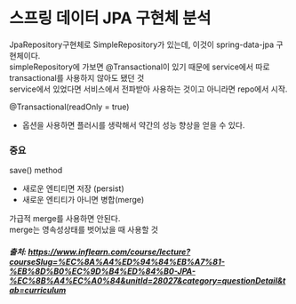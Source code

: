 # 스프링 데이터 JPA 구현체 분석

JpaRepository구현체로 SimpleRepository가 있는데, 이것이 spring-data-jpa 구현체이다.      
simpleRepository에 가보면 @Transactional이 있기 때문에 service에서 따로 transactional를 사용하지 않아도 됐던 것      
service에서 있었다면 서비스에서 전파받아 사용하는 것이고 아니라면 repo에서 시작.       


@Transactional(readOnly = true)
- 옵션을 사용하면 플러시를 생락해서 약간의 성능 향상을 얻을 수 있다.     


### 중요
save() method
- 새로운 엔티티면 저장 (persist)
- 새로운 엔티티가 아니면 병합(merge)

가급적 merge를 사용하면 안된다.     
merge는 영속성상태를 벗어났을 때 사용할 것     


##### 출처: https://www.inflearn.com/course/lecture?courseSlug=%EC%8A%A4%ED%94%84%EB%A7%81-%EB%8D%B0%EC%9D%B4%ED%84%B0-JPA-%EC%8B%A4%EC%A0%84&unitId=28027&category=questionDetail&tab=curriculum
